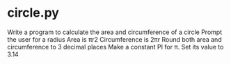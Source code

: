 # circle.py
Write a program to calculate the area and circumference of a circle Prompt the user for a radius Area is πr2 Circumference is 2πr Round both area and circumference to 3 decimal places Make a constant PI for π. Set its value to 3.14
